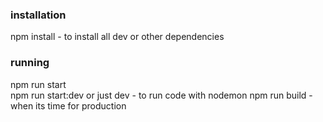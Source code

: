 
### installation
npm install   - to install all dev or other dependencies

### running
npm run start  
npm run start:dev or just dev   - to run code with nodemon
npm run build     - when its time for production
